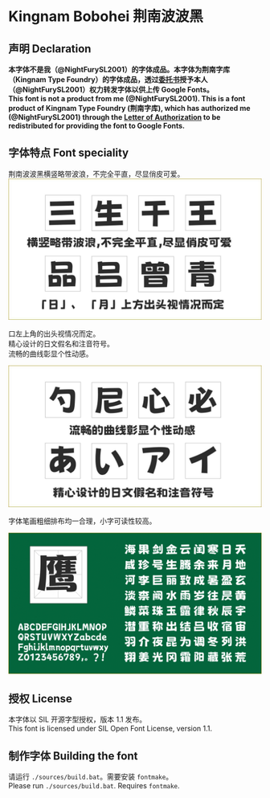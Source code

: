 # Kingnam Bobohei 荆南波波黑

## 声明 Declaration

**本字体不是我（@NightFurySL2001）的字体成品。本字体为荆南字库（Kingnam Type Foundry）的字体成品，透过[委托书](./documentation/%E5%A7%94%E8%A8%97%E6%9B%B8.pdf)授予本人（@NightFurySL2001）权力转发字体以供上传 Google Fonts。**  
**This font is not a product from me (@NightFurySL2001). This is a font product of Kingnam Type Foundry (荆南字库), which has authorized me (@NightFurySL2001) through the [Letter of Authorization](./documentation/%E5%A7%94%E8%A8%97%E6%9B%B8.pdf) to be redistributed for providing the font to Google Fonts.**

## 字体特点 Font speciality
荆南波波黑横竖略带波浪，不完全平直，尽显俏皮可爱。
![explain01](./documentation/explain01.jpg)

口左上角的出头视情况而定。  
精心设计的日文假名和注音符号。  
流畅的曲线彰显个性动感。

![explain02](./documentation/explain02.jpg)

字体笔画粗细排布均一合理，小字可读性较高。

![explain03](./documentation/explain03.jpg)

## 授权 License

本字体以 SIL 开源字型授权，版本 1.1 发布。  
This font is licensed under SIL Open Font License, version 1.1.

## 制作字体 Building the font

请运行 `./sources/build.bat`。需要安装 `fontmake`。  
Please run `./sources/build.bat`. Requires `fontmake`.
